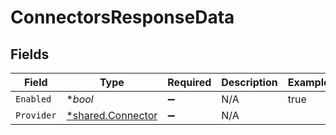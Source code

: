 # ConnectorsResponseData


## Fields

| Field                                                        | Type                                                         | Required                                                     | Description                                                  | Example                                                      |
| ------------------------------------------------------------ | ------------------------------------------------------------ | ------------------------------------------------------------ | ------------------------------------------------------------ | ------------------------------------------------------------ |
| `Enabled`                                                    | **bool*                                                      | :heavy_minus_sign:                                           | N/A                                                          | true                                                         |
| `Provider`                                                   | [*shared.Connector](../../../pkg/models/shared/connector.md) | :heavy_minus_sign:                                           | N/A                                                          |                                                              |